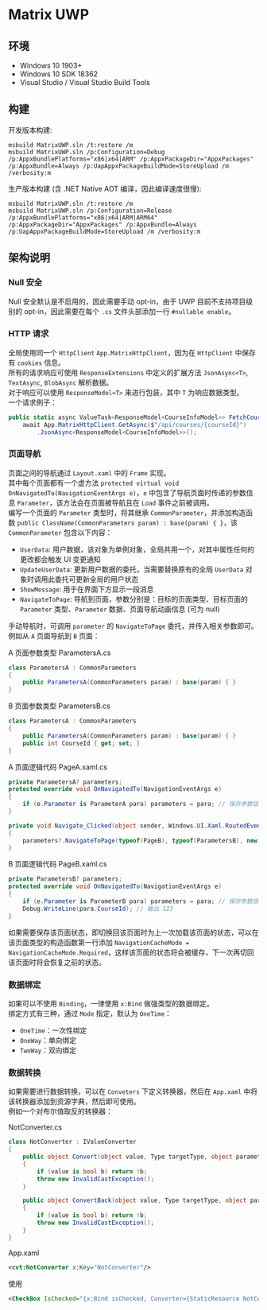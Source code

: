 ﻿# Matrix UWP

## 环境
- Windows 10 1903+
- Windows 10 SDK 18362
- Visual Studio / Visual Studio Build Tools

## 构建
开发版本构建:
```
msbuild MatrixUWP.sln /t:restore /m
msbuild MatrixUWP.sln /p:Configuration=Debug /p:AppxBundlePlatforms="x86|x64|ARM" /p:AppxPackageDir="AppxPackages" /p:AppxBundle=Always /p:UapAppxPackageBuildMode=StoreUpload /m /verbosity:m
```
生产版本构建 (含 .NET Native AOT 编译，因此编译速度很慢):
```
msbuild MatrixUWP.sln /t:restore /m
msbuild MatrixUWP.sln /p:Configuration=Release /p:AppxBundlePlatforms="x86|x64|ARM|ARM64" /p:AppxPackageDir="AppxPackages" /p:AppxBundle=Always /p:UapAppxPackageBuildMode=StoreUpload /m /verbosity:m
```

## 架构说明
### Null 安全
Null 安全默认是不启用的，因此需要手动 opt-in，由于 UWP 目前不支持项目级别的 opt-in，因此需要在每个 `.cs` 文件头部添加一行 `#nullable enable`。  
### HTTP 请求
全局使用同一个 `HttpClient` `App.MatrixHttpClient`，因为在 `HttpClient` 中保存有 `cookies` 信息。  
所有的请求响应可使用 `ResponseExtensions` 中定义的扩展方法 `JsonAsync<T>`, `TextAsync`, `BlobAsync` 解析数据。  
对于响应可以使用 `ResponseModel<T>` 来进行包装，其中 `T` 为响应数据类型。  
一个请求例子：
```csharp
public static async ValueTask<ResponseModel<CourseInfoModel>> FetchCourseAsync(int courseId) =>
    await App.MatrixHttpClient.GetAsync($"/api/courses/{courseId}")
        .JsonAsync<ResponseModel<CourseInfoModel>>();
```
### 页面导航
页面之间的导航通过 `Layout.xaml` 中的 `Frame` 实现。  
其中每个页面都有一个虚方法 `protected virtual void OnNavigatedTo(NavigationEventArgs e)`，`e` 中包含了导航页面时传递的参数信息 `Parameter`，该方法会在页面被导航且在 `Load` 事件之前被调用。  
编写一个页面的 `Parameter` 类型时，将其继承 `CommonParameter`，并添加构造函数 `public ClassName(CommonParameters param) : base(param) { }`，该 `CommonParameter` 包含以下内容：

- `UserData`: 用户数据，该对象为单例对象，全局共用一个，对其中属性任何的更改都会触发 UI 变更通知
- `UpdateUserData`: 更新用户数据的委托，当需要替换原有的全局 `UserData` 对象时调用此委托可更新全局的用户状态
- `ShowMessage`: 用于在界面下方显示一段消息
- `NavigateToPage`: 导航到页面，参数分别是：目标的页面类型、目标页面的 `Parameter` 类型、`Parameter` 数据、页面导航动画信息 (可为 null)  

手动导航时，可调用 `parameter` 的 `NavigateToPage` 委托，并传入相关参数即可。  
例如从 `A` 页面导航到 `B` 页面：  

A 页面参数类型 ParametersA.cs
```csharp
class ParametersA : CommonParameters
{
    public ParametersA(CommonParameters param) : base(param) { }
}
```
B 页面参数类型 ParametersB.cs
```csharp
class ParametersA : CommonParameters
{
    public ParametersA(CommonParameters param) : base(param) { }
    public int CourseId { get; set; }
}
```

A 页面逻辑代码 PageA.xaml.cs
```csharp
private ParametersA? parameters;
protected override void OnNavigatedTo(NavigationEventArgs e)
{
    if (e.Parameter is ParameterA para) parameters = para; // 保存参数信息，以供后续使用
}

private void Navigate_Clicked(object sender, Windows.UI.Xaml.RoutedEventArgs e) // 点击某个按钮的事件处理函数
{
    parameters?.NavigateToPage(typeof(PageB), typeof(ParametersB), new { CourseId = 123 }, null);
}
```

B 页面逻辑代码 PageB.xaml.cs
```csharp
private ParametersB? parameters;
protected override void OnNavigatedTo(NavigationEventArgs e)
{
    if (e.Parameter is ParameterB para) parameters = para; // 保存参数信息，以供后续使用
    Debug.WriteLine(para.CourseId); // 输出 123
}
```

如果需要保存该页面状态，即切换回该页面时为上一次加载该页面的状态，可以在该页面类型的构造函数第一行添加 `NavigationCacheMode = NavigationCacheMode.Required`，这样该页面的状态将会被缓存，下一次再切回该页面时将会恢复之前的状态。

### 数据绑定
如果可以不使用 `Binding`，一律使用 `x:Bind` 做强类型的数据绑定。  
绑定方式有三种，通过 `Mode` 指定，默认为 `OneTime`：
- `OneTime`：一次性绑定
- `OneWay`：单向绑定
- `TwoWay`：双向绑定

### 数据转换
如果需要进行数据转换，可以在 `Conveters` 下定义转换器，然后在 `App.xaml` 中将该转换器添加到资源字典，然后即可使用。  
例如一个对布尔值取反的转换器：  

NotConverter.cs
```csharp
class NotConverter : IValueConverter
{
    public object Convert(object value, Type targetType, object parameter, string language)
    {
        if (value is bool b) return !b;
        throw new InvalidCastException();
    }

    public object ConvertBack(object value, Type targetType, object parameter, string language)
    {
        if (value is bool b) return !b;
        throw new InvalidCastException();
    }
}
```

App.xaml
```xml
<cvt:NotConverter x:Key="NotConverter"/>
```

使用
```xml
<CheckBox IsChecked="{x:Bind isChecked, Converter={StaticResource NotConverter}}" />
```